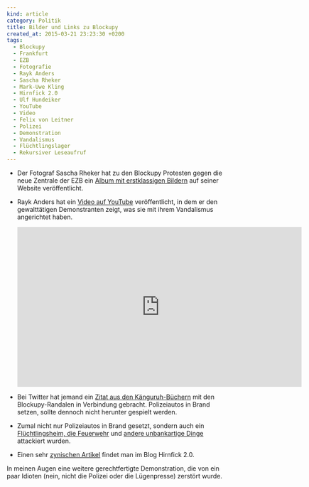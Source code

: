 ```yaml
---
kind: article
category: Politik
title: Bilder und Links zu Blockupy
created_at: 2015-03-21 23:23:30 +0200
tags:
  - Blockupy
  - Frankfurt
  - EZB
  - Fotografie
  - Rayk Anders
  - Sascha Rheker
  - Mark-Uwe Kling
  - Hirnfick 2.0
  - Ulf Hundeiker
  - YouTube
  - Video
  - Felix von Leitner
  - Polizei
  - Demonstration
  - Vandalismus
  - Flüchtlingslager
  - Rekursiver Leseaufruf
---
```


* Der Fotograf Sascha Rheker hat zu den Blockupy Protesten gegen die neue
  Zentrale der EZB ein [Album mit erstklassigen Bildern][srheker] auf seiner
  Website veröffentlicht.

* Rayk Anders hat ein [Video auf YouTube][rayk] veröffentlicht, in dem er den
  gewalttätigen Demonstranten zeigt, was sie mit ihrem Vandalismus angerichtet
  haben.

  <iframe width="640" height="360" src="https://www.youtube-nocookie.com/embed/LVzC1zGy5yM?rel=0&amp;showinfo=0" frameborder="0" allowfullscreen></iframe>

* Bei Twitter hat jemand ein [Zitat aus den Känguruh-Büchern][tweet] mit den
  Blockupy-Randalen in Verbindung gebracht. Polizeiautos in Brand setzen,
  sollte dennoch nicht herunter gespielt werden.

* Zumal nicht nur Polizeiautos in Brand gesetzt, sondern auch ein
  [Flüchtlingsheim, die Feuerwehr][fefe] und [andere unbankartige Dinge][ulf]
  attackiert wurden.

* Einen sehr [zynischen Artikel][hirnfick] findet man im Blog Hirnfick 2.0.

In meinen Augen eine weitere gerechtfertigte Demonstration, die von ein paar
Idioten (nein, nicht die Polizei oder die Lügenpresse) zerstört wurde.


[hirnfick]: https://tuxproject.de/blog/2015/03/kapitalismuskritiker-enteignen/

[tweet]: https://twitter.com/DanielLuecking/status/578166917388722176

[ulf]: http://weblog.hundeiker.de/item-8652.html

[fefe]: http://blog.fefe.de/?ts=abf76bb4

[rayk]: https://www.youtube.com/watch?v=LVzC1zGy5yM

[srheker]: http://www.sascharheker.com/album.php?id=134
